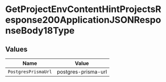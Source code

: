 # GetProjectEnvContentHintProjectsResponse200ApplicationJSONResponseBody18Type


## Values

| Name                | Value               |
| ------------------- | ------------------- |
| `PostgresPrismaUrl` | postgres-prisma-url |